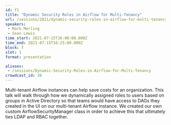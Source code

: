 ```yaml
---
id: f1
title: "Dynamic Security Roles in Airflow for Multi-Tenancy"
url: /sessions/2021/dynamic-security-roles-in-airflow-for-multi-tenancy
speakers:
 - Mark Merling
 - Sean Lewis
time_start: 2021-07-15T16:00:00.000Z
time_end: 2021-07-15T16:25:00.000Z
block: f
slot: 1
format: presentation

aliases:
 - /sessions/Dynamic-Security-Roles-in-Airflow-for-Multi-Tenancy
crowdcast_id: 38
---
```


Multi-tenant Airflow instances can help save costs for an organization. This talk will walk through how we dynamically assigned roles to users based on groups in Active Directory so that teams would have access to DAGs they created in the UI on our multi-tenant Airflow instance. We created our own custom AirflowSecurityManager class in order to achieve this that ultimately ties LDAP and RBAC together.
